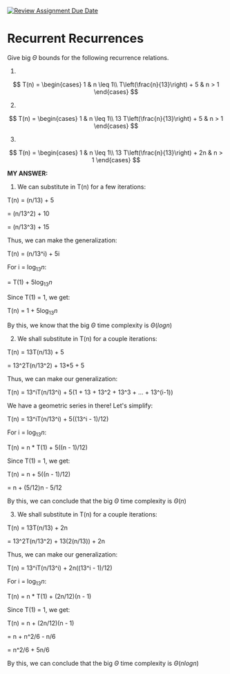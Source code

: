 [![Review Assignment Due Date](https://classroom.github.com/assets/deadline-readme-button-24ddc0f5d75046c5622901739e7c5dd533143b0c8e959d652212380cedb1ea36.svg)](https://classroom.github.com/a/8KYthzwp)
# Recurrent Recurrences

Give big $\Theta$ bounds for the following recurrence relations.

1.
$$ T(n) =
    \begin{cases}
        1 & n \leq 1\\
        T\left(\frac{n}{13}\right) + 5 & n > 1
    \end{cases}
$$

2.
$$ T(n) =
    \begin{cases}
        1 & n \leq 1\\
        13 T\left(\frac{n}{13}\right) + 5 & n > 1
    \end{cases}
$$

3.
$$ T(n) =
    \begin{cases}
        1 & n \leq 1\\
        13 T\left(\frac{n}{13}\right) + 2n & n > 1
    \end{cases}
$$

**MY ANSWER:**

1. We can substitute in T(n) for a few iterations:

T(n) = (n/13) + 5

= (n/13^2) + 10

= (n/13^3) + 15

Thus, we can make the generalization:

T(n) = (n/13^i) + 5i

For i = $\log_{13} n$:

= T(1) + 5$\log_{13} n$

Since T(1) = 1, we get:

T(n) = 1 + 5$\log_{13} n$

By this, we know that the big $\Theta$ time complexity is $\Theta(logn)$

2. We shall substitute in T(n) for a couple iterations:

T(n) = 13T(n/13) + 5

= 13^2T(n/13^2) + 13*5 + 5

Thus, we can make our generalization:

T(n) = 13^iT(n/13^i) + 5(1 + 13 + 13^2 + 13^3 + ... + 13^(i-1))

We have a geometric series in there! Let's simplify:

T(n) = 13^iT(n/13^i) + 5((13^i - 1)/12)

For i = $\log_{13} n$:

T(n) = n * T(1) + 5((n - 1)/12)

Since T(1) = 1, we get:

T(n) = n + 5((n - 1)/12)

= n + (5/12)n - 5/12

By this, we can conclude that the big $\Theta$ time complexity is $\Theta(n)$

3. We shall substitute in T(n) for a couple iterations:

T(n) = 13T(n/13) + 2n

= 13^2T(n/13^2) + 13(2(n/13)) + 2n

Thus, we can make our generalization:

T(n) = 13^iT(n/13^i) + 2n((13^i - 1)/12)

For i = $\log_{13} n$:

T(n) = n * T(1) + (2n/12)(n - 1)

Since T(1) = 1, we get:

T(n) = n + (2n/12)(n - 1)

= n + n^2/6 - n/6

= n^2/6 + 5n/6

By this, we can conclude that the big $\Theta$ time complexity is $\Theta(nlogn)$
